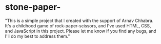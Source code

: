 # stone-paper-
"This is a simple project that I created with the support of Arnav Chhabra. It's a childhood game of rock-paper-scissors, and I've used HTML, CSS, and JavaScript in this project. Please let me know if you find any bugs, and I'll do my best to address them."
